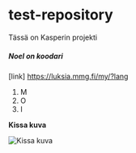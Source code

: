 # test-repository
Tässä on Kasperin projekti
##### Noel on koodari
[link] https://luksia.mmg.fi/my/?lang

1. M
2. O
3. I

**Kissa kuva**

![Kissa kuva](https://trac.cc.jyu.fi/projects/npo/attachment/wiki/Lapsylintu/Vaihe3/lintu.png)
